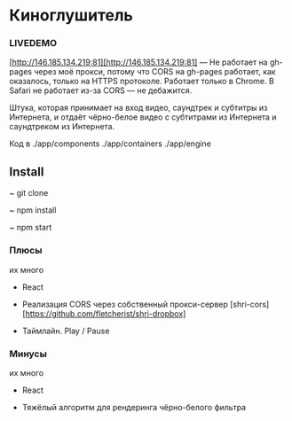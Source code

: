 # Киноглушитель 

### LIVEDEMO
[http://146.185.134.219:81][http://146.185.134.219:81] —
Не работает на gh-pages через моё прокси, потому что CORS на gh-pages работает, как оказалось, только на HTTPS протоколе. Работает только в Chrome. В Safari не работает из-за CORS — не дебажится.

Штука, которая принимает на вход видео, саундтрек и субтитры из Интернета, и отдаёт чёрно-белое видео с субтитрами из Интернета и саундтреком из Интернета. 

Код в
./app/components
./app/containers
./app/engine

## Install

~ git  clone

~ npm install

~ npm start

### Плюсы 

их много

* React

* Реализация CORS через собственный прокси-сервер [shri-cors][https://github.com/fletcherist/shri-dropbox]

* Таймлайн. Play / Pause

### Минусы

их много

* React

* Тяжёлый алгоритм для рендеринга чёрно-белого фильтра